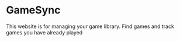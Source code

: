 # GameSync

This website is for managing your game library. Find games and track games you have already played
